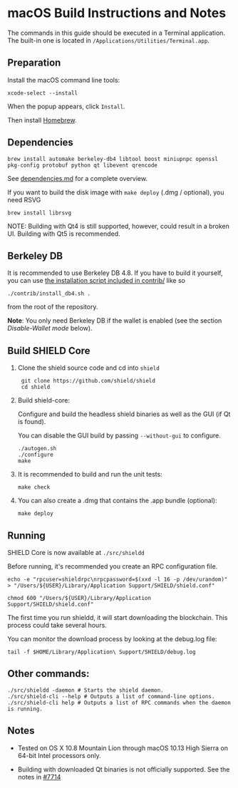 macOS Build Instructions and Notes
====================================
The commands in this guide should be executed in a Terminal application.
The built-in one is located in `/Applications/Utilities/Terminal.app`.

Preparation
-----------
Install the macOS command line tools:

`xcode-select --install`

When the popup appears, click `Install`.

Then install [Homebrew](https://brew.sh).

Dependencies
----------------------

    brew install automake berkeley-db4 libtool boost miniupnpc openssl pkg-config protobuf python qt libevent qrencode

See [dependencies.md](dependencies.md) for a complete overview.

If you want to build the disk image with `make deploy` (.dmg / optional), you need RSVG

    brew install librsvg

NOTE: Building with Qt4 is still supported, however, could result in a broken UI. Building with Qt5 is recommended.

Berkeley DB
-----------
It is recommended to use Berkeley DB 4.8. If you have to build it yourself,
you can use [the installation script included in contrib/](/contrib/install_db4.sh)
like so

```shell
./contrib/install_db4.sh .
```

from the root of the repository.

**Note**: You only need Berkeley DB if the wallet is enabled (see the section *Disable-Wallet mode* below).

Build SHIELD Core
------------------------

1. Clone the shield source code and cd into `shield`

        git clone https://github.com/shield/shield
        cd shield

2.  Build shield-core:

    Configure and build the headless shield binaries as well as the GUI (if Qt is found).

    You can disable the GUI build by passing `--without-gui` to configure.

        ./autogen.sh
        ./configure
        make

3.  It is recommended to build and run the unit tests:

        make check

4.  You can also create a .dmg that contains the .app bundle (optional):

        make deploy

Running
-------

SHIELD Core is now available at `./src/shieldd`

Before running, it's recommended you create an RPC configuration file.

    echo -e "rpcuser=shieldrpc\nrpcpassword=$(xxd -l 16 -p /dev/urandom)" > "/Users/${USER}/Library/Application Support/SHIELD/shield.conf"

    chmod 600 "/Users/${USER}/Library/Application Support/SHIELD/shield.conf"

The first time you run shieldd, it will start downloading the blockchain. This process could take several hours.

You can monitor the download process by looking at the debug.log file:

    tail -f $HOME/Library/Application\ Support/SHIELD/debug.log

Other commands:
-------

    ./src/shieldd -daemon # Starts the shield daemon.
    ./src/shield-cli --help # Outputs a list of command-line options.
    ./src/shield-cli help # Outputs a list of RPC commands when the daemon is running.

Notes
-----

* Tested on OS X 10.8 Mountain Lion through macOS 10.13 High Sierra on 64-bit Intel processors only.

* Building with downloaded Qt binaries is not officially supported. See the notes in [#7714](https://github.com/shield/shield/issues/7714)
